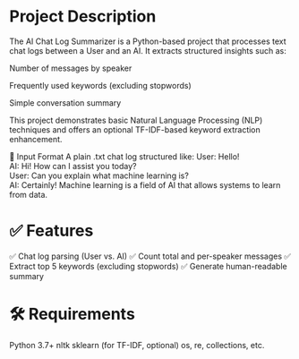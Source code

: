 # Project Description
The AI Chat Log Summarizer is a Python-based project that processes text chat logs between a User and an AI. It extracts structured insights such as:

Number of messages by speaker

Frequently used keywords (excluding stopwords)

Simple conversation summary

This project demonstrates basic Natural Language Processing (NLP) techniques and offers an optional TF-IDF-based keyword extraction enhancement.

📂 Input Format
A plain .txt chat log structured like:
User: Hello!  
AI: Hi! How can I assist you today?  
User: Can you explain what machine learning is?  
AI: Certainly! Machine learning is a field of AI that allows systems to learn from data.  

# ✅ Features
✅ Chat log parsing (User vs. AI)
✅ Count total and per-speaker messages
✅ Extract top 5 keywords (excluding stopwords)
✅ Generate human-readable summary

# 🛠 Requirements
Python 3.7+
nltk
sklearn (for TF-IDF, optional)
os, re, collections, etc.
